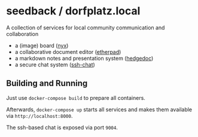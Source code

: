 # seedback / dorfplatz.local

A collection of services for local community communication and collaboration

* a (image) board ([nyx](https://github.com/rls-moe/nyx))
* a collaborative document editor ([etherpad](https://etherpad.org))
* a markdown notes and presentation system ([hedgedoc](https://hedgedoc.org))
* a secure chat system ([ssh-chat](https://github.com/shazow/ssh-chat))

## Building and Running

Just use `docker-compose build` to prepare all containers.

Afterwards, `docker-compose up` starts all services and makes them available via `http://localhost:8000`.

The ssh-based chat is exposed via port `9004`.

